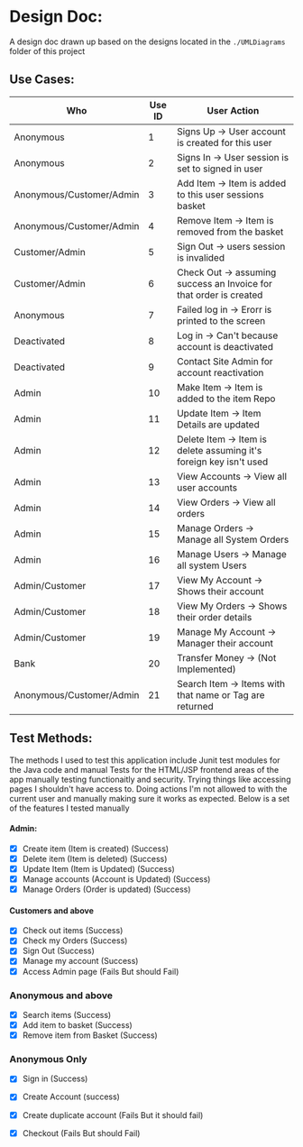 # Design Doc:
A design doc drawn up based on the designs located in the `./UMLDiagrams` folder of this project

## Use Cases:
|  Who                    |   Use ID  | User Action                                                        |
|-------------------------|-----------|--------------------------------------------------------------------|
| Anonymous               |     1     | Signs Up -> User account is created for this user                  |
| Anonymous               |     2     | Signs In -> User session is set to signed in user                  | 
| Anonymous/Customer/Admin|     3     | Add Item -> Item is added to this user sessions basket             |
| Anonymous/Customer/Admin|     4     | Remove Item -> Item is removed from the basket                     |
| Customer/Admin          |     5     | Sign Out -> users session is invalided                             |
| Customer/Admin          |     6     | Check Out -> assuming success an Invoice for that order is created |
| Anonymous               |     7     | Failed log in -> Erorr is printed to the screen                    |
| Deactivated             |     8     | Log in -> Can't because account is deactivated                     |
| Deactivated             |     9     | Contact Site Admin for account reactivation                        |
| Admin                   |    10     | Make Item -> Item is added to the item Repo                        |
| Admin                   |    11     | Update Item -> Item Details are updated                            |
| Admin                   |    12     | Delete Item -> Item is delete assuming it's foreign key isn't used |
| Admin                   |    13     | View Accounts -> View all user accounts                            |
| Admin                   |    14     | View Orders -> View all orders                                     |
| Admin                   |    15     | Manage Orders -> Manage all System Orders                          |
| Admin                   |    16     | Manage Users -> Manage all system Users                            |
| Admin/Customer          |    17     | View My Account -> Shows their account                             |
| Admin/Customer          |    18     | View My Orders -> Shows their order details                        |
| Admin/Customer          |    19     | Manage My Account -> Manager their account                         |
| Bank                    |    20     | Transfer Money -> (Not Implemented)                                |
| Anonymous/Customer/Admin|    21     | Search Item -> Items with that name or Tag are returned            |

## Test Methods: 
The methods I used to test this application include Junit test modules for the Java code and manual Tests for the HTML/JSP frontend areas of the app manually testing functionaitly and security. Trying things like accessing pages I shouldn't have access to. Doing actions I'm not allowed to with the current user and manually making sure it works as expected. Below is a set of the features I tested manually

#### Admin:
- [X] Create item (Item is created) (Success)
- [X] Delete item (Item is deleted) (Success)
- [X] Update Item (Item is Updated) (Success)
- [X] Manage accounts (Account is Updated) (Success)
- [X] Manage Orders (Order is updated) (Success)

#### Customers and above
- [X] Check out items (Success)
- [X] Check my Orders (Success)
- [X] Sign Out (Success)
- [X] Manage my account (Success)
- [X] Access Admin page (Fails But should Fail)

### Anonymous and above 
- [X] Search items (Success)
- [X] Add item to basket (Success)
- [X] Remove item from Basket (Success)

### Anonymous Only
- [X] Sign in (Success) 
- [X] Create Account (success)
- [X] Create duplicate account (Fails But it should fail)
- [X] Checkout (Fails But should Fail)

